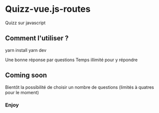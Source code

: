 # Quizz-vue.js-routes
Quizz sur javascript 

## Comment l'utiliser ? 
yarn install
yarn dev

Une bonne réponse par questions
Temps illimité pour y répondre

## Coming soon
Bientôt la possibilité de choisir un nombre de questions (limités à quatres pour le moment)

### Enjoy

